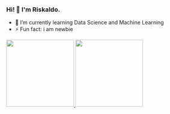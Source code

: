 ### Hi! 👋 I'm Riskaldo.

- 🌱 I’m currently learning Data Science and Machine Learning
- ⚡ Fun fact: i am newbie
<!--
**riskaldolatif/riskaldolatif** is a ✨ _special_ ✨ repository because its `README.md` (this file) appears on your GitHub profile.

Here are some ideas to get you started:

- 🔭 I’m currently working on ...
- 🌱 I’m currently learning ...
- 👯 I’m looking to collaborate on ...
- 🤔 I’m looking for help with ...
- 💬 Ask me about ...
- 📫 How to reach me: ...
- 😄 Pronouns: ...
- ⚡ Fun fact: ...
-->

<p align="left">
<a href="https://github.com/riskaldolatif">
  <img height="180em" src="https://github-readme-stats-eight-theta.vercel.app/api?username=riskaldolatif&show_icons=true&theme=algolia&include_all_commits=true&count_private=true"/>
  <img height="180em" src="https://github-readme-stats-eight-theta.vercel.app/api/top-langs/?username=riskaldolatif&layout=compact&langs_count=8&theme=algolia"/>
</a>
</p>
